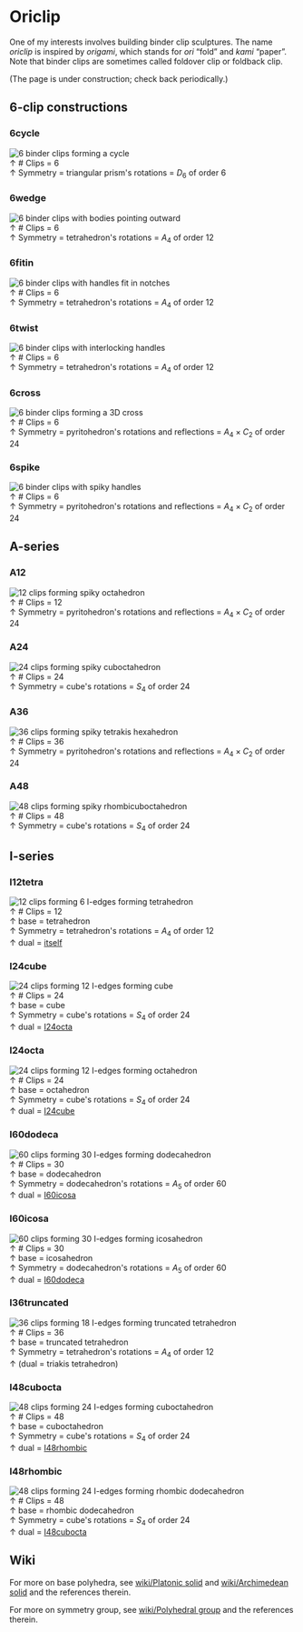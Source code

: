 
# Oriclip

One of my interests involves building binder clip sculptures.
The name *oriclip* is inspired by *origami*,
which stands for *ori* “fold” and *kami* “paper”.
Note that binder clips are sometimes called foldover clip or foldback clip.

(The page is under construction; check back periodically.)

## 6-clip constructions

### 6cycle

![6 binder clips forming a cycle](6cycle.jpg)  
↑ # Clips = 6  
↑ Symmetry = triangular prism's rotations = $D_6$ of order 6

### 6wedge

![6 binder clips with bodies pointing outward](6wedge.jpg)  
↑ # Clips = 6  
↑ Symmetry = tetrahedron's rotations = $A_4$ of order 12

### 6fitin

![6 binder clips with handles fit in notches](6fitin.jpg)  
↑ # Clips = 6  
↑ Symmetry = tetrahedron's rotations = $A_4$ of order 12

### 6twist

![6 binder clips with interlocking handles](6twist.jpg)  
↑ # Clips = 6  
↑ Symmetry = tetrahedron's rotations = $A_4$ of order 12

### 6cross

![6 binder clips forming a 3D cross](6cross.jpg)  
↑ # Clips = 6  
↑ Symmetry = pyritohedron's rotations and reflections = $A_4\times C_2$ of order 24

### 6spike

![6 binder clips with spiky handles](6spike.jpg)  
↑ # Clips = 6  
↑ Symmetry = pyritohedron's rotations and reflections = $A_4\times C_2$ of order 24

## A-series

### A12

![12 clips forming spiky octahedron](A12.jpg)  
↑ # Clips = 12  
↑ Symmetry = pyritohedron's rotations and reflections = $A_4\times C_2$ of order 24

### A24

![24 clips forming spiky cuboctahedron](A24.jpg)  
↑ # Clips = 24  
↑ Symmetry = cube's rotations = $S_4$ of order 24

### A36

![36 clips forming spiky tetrakis hexahedron](A36.jpg)  
↑ # Clips = 36  
↑ Symmetry = pyritohedron's rotations and reflections = $A_4\times C_2$ of order 24

### A48

![48 clips forming spiky rhombicuboctahedron](A48.jpg)  
↑ # Clips = 48  
↑ Symmetry = cube's rotations = $S_4$ of order 24

## I-series

### I12tetra

![12 clips forming 6 I-edges forming tetrahedron](I12tetra.jpg)  
↑ # Clips = 12  
↑ base = tetrahedron  
↑ Symmetry = tetrahedron's rotations = $A_4$ of order 12  
↑ dual = [itself](#i12tetra)  

### I24cube

![24 clips forming 12 I-edges forming cube](I24cube.jpg)  
↑ # Clips = 24  
↑ base = cube  
↑ Symmetry = cube's rotations = $S_4$ of order 24  
↑ dual = [I24octa](#i24octa)  

### I24octa

![24 clips forming 12 I-edges forming octahedron](I24octa.jpg)  
↑ # Clips = 24  
↑ base = octahedron  
↑ Symmetry = cube's rotations = $S_4$ of order 24  
↑ dual = [I24cube](#i24cube)  

### I60dodeca

![60 clips forming 30 I-edges forming dodecahedron](I60dodeca.jpg)  
↑ # Clips = 30  
↑ base = dodecahedron  
↑ Symmetry = dodecahedron's rotations = $A_5$ of order 60  
↑ dual = [I60icosa](#i60icosa)  

### I60icosa

![60 clips forming 30 I-edges forming icosahedron](I60icosa.jpg)  
↑ # Clips = 30  
↑ base = icosahedron  
↑ Symmetry = dodecahedron's rotations = $A_5$ of order 60  
↑ dual = [I60dodeca](#i60dodeca)  

### I36truncated

![36 clips forming 18 I-edges forming truncated tetrahedron](I36truncated.jpg)  
↑ # Clips = 36  
↑ base = truncated tetrahedron  
↑ Symmetry = tetrahedron's rotations = $A_4$ of order 12  
↑ (dual = triakis tetrahedron)

### I48cubocta

![48 clips forming 24 I-edges forming cuboctahedron](I48cubocta.jpg)  
↑ # Clips = 48  
↑ base = cuboctahedron  
↑ Symmetry = cube's rotations = $S_4$ of order 24  
↑ dual = [I48rhombic](#i48rhombic)  

### I48rhombic

![48 clips forming 24 I-edges forming rhombic dodecahedron](I48rhombic.jpg)  
↑ # Clips = 48  
↑ base = rhombic dodecahedron  
↑ Symmetry = cube's rotations = $S_4$ of order 24  
↑ dual = [I48cubocta](#i48cubocta)  

## Wiki

For more on base polyhedra, see
[wiki/Platonic solid](https://en.wikipedia.org/wiki/Platonic_solid)
and
[wiki/Archimedean solid](https://en.wikipedia.org/wiki/Archimedean_solid)
and the references therein.

For more on symmetry group, see
[wiki/Polyhedral group](https://en.wikipedia.org/wiki/Polyhedral_group)
and the references therein.
